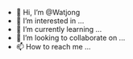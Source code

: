 - 👋 Hi, I’m @Watjong
- 👀 I’m interested in ...
- 🌱 I’m currently learning ...
- 💞️ I’m looking to collaborate on ...
- 📫 How to reach me ...

<!---
Watjong/Watjong is a ✨ special ✨ repository because its `README.md` (this file) appears on your GitHub profile.
You can click the Preview link to take a look at your changes.
--->
